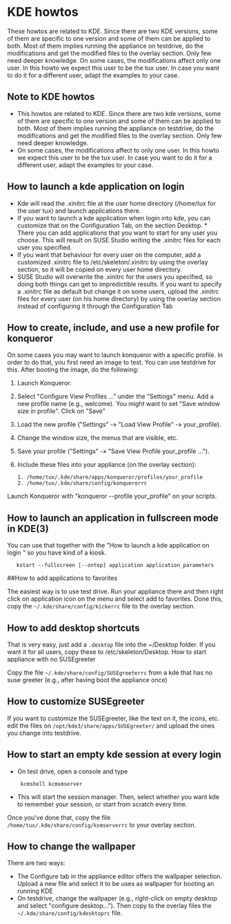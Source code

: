 # KDE howtos

These howtos are related to KDE. Since there are two KDE versions, some of them are specific to one version and some of them can be applied to both. Most of them implies running the appliance on testdrive, do the modifications and get the modified files to the overlay section. Only few need deeper knowledge. On some cases, the modifications affect only one user. In this howto we expect this user to be the tux user. In case you want to do it for a different user, adapt the examples to your case.

## Note to KDE howtos

* This howtos are related to KDE. Since there are two kde versions, some of them are specific to one version and some of them can be applied to both. Most of them implies running the appliance on testdrive, do the modifications and get the modified files to the overlay section. Only few need deeper knowledge.
* On some cases, the modifications affect to only one user. In this howto we expect this user to be the tux user. In case you want to do it for a different user, adapt the examples to your case.


## How to launch a kde application on login

* Kde will read the .xinitrc file at the user home directory (/home/tux for the user tux) and launch applications there.
* If you want to launch a kde application when login into kde, you can customize that on the Configuration Tab, on the section Desktop. * There you can add applications that you want to start for any user you choose. This will result on SUSE Studio writing the .xinitrc files for each user you specified.
* If you want that behaviour for every user on the computer, add a customized .xinitrc file to /etc/skeleton/.xinitrc by using the overlay section, so it will be copied on every user home directory.
* SUSE Studio will overwrite the .xinitrc for the users you specified, so doing both things can get to impredictible results. If you want to specify a .xinitrc file as default but change it on some users, upload the .xinitrc files for every user (on his home directory) by using the overlay section instead of configuring it through the Configuration Tab


## How to create, include, and use a new profile for konqueror

On some cases you may want to launch konqueror with a specific profile. In order to do that, you first need an image to test. You can use testdrive for this. After booting the image, do the following:

1. Launch Konqueror.
2. Select "Configure View Profiles ..." under the "Settings" menu. Add a new profile name (e.g., welcome). You might want to set "Save window size in profile". Click on "Save"
3. Load the new profile ("Settings" -» "Load View Profile" -» your_profile).
4. Change the window size, the menus that are visible, etc.
5. Save your profile ("Settings" -» "Save View Profile your_profile ...").
6. Include these files into your appliance (on the overlay section):  
    
       1. /home/tux/.kde/share/apps/konqueror/profiles/your_profile
       2. /home/tux/.kde/share/config/konquerorrc  

Launch Konqueror with "konqueror --profile your_profile" on your scripts.


## How to launch an application in fullscreen mode in KDE(3)

You can use that together with the "How to launch a kde application on login " so you have kind of a kiosk.  
       
       kstart --fullscreen [--ontop] application application_parameters


##How to add applications to favorites

The easiest way is to use test drive. Run your appliance there and then right click on application icon on the menu and select add to favorites.
Done this, copy the `~/.kde/share/config/kickerrc` file to the overlay section.


## How to add desktop shortcuts

That is very easy, just add a `.desktop` file into the ~/Desktop folder. If you want it for all users, copy these to /etc/skeleton/Desktop.
How to start appliance with no SUSEgreeter

Copy the file `~/.kde/share/config/SUSEgreeterrc` from a kde that has no suse greeter (e.g., after having boot the appliance once)


## How to customize SUSEgreeter

If you want to customize the SUSEgreeter, like the text on it, the icons, etc. edit the files on `/opt/kde3/share/apps/SUSEgreeter/` and upload the ones you change into testdrive.


## How to start an empty kde session at every login

* On test drive, open a console and type  

       kcmshell kcmsmserver

* This will start the session manager. Then, select whether you want kde to remember your session, or start from scratch every time.

Once you've done that, copy the file `/home/tux/.kde/share/config/ksmserverrc` to your overlay section.


## How to change the wallpaper

There are two ways:

* The Configure tab in the appliance editor offers the wallpaper selection. Upload a new file and select it to be uses as wallpaper for booting an running KDE
* On testdrive, change the wallpaper (e.g., right-click on empty desktop and select "configure desktop..."). Then copy to the overlay files the `~/.kde/share/config/kdesktoprc` file.